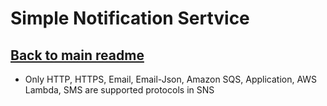 # Simple Notification Sertvice


## [Back to main readme](Readme.md)

- Only HTTP, HTTPS, Email, Email-Json, Amazon SQS, Application, AWS Lambda, SMS are supported protocols in SNS